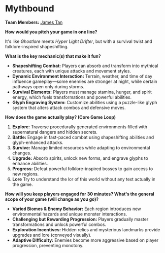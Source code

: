 # Mythbound
**Team Members:** 
[James Tan](https://github.com/sasutski)

**How would you pitch your game in one line?**

It's like *Ghostlore* meets *Hyper Light Drifter*, but with a survival twist and folklore-inspired shapeshifting.

**What is the key mechanic(s) that make it fun?**
- **Shapeshifting Combat:** Players can absorb and transform into mythical creatures, each with unique attacks and movement styles.  
- **Dynamic Environment Interaction:** Terrain, weather, and time of day influence gameplay—some enemies are stronger at night, while certain pathways open only during storms.  
- **Survival Elements:** Players must manage stamina, hunger, and spirit energy, which fuels transformations and powerful abilities.  
- **Glyph Engraving System:** Customize abilities using a puzzle-like glyph system that alters attack combos and defensive moves.  

**How does the game actually play? (Core Game Loop)**
1. **Explore:** Traverse procedurally generated environments filled with supernatural dangers and hidden secrets.  
2. **Battle:** Engage in fast-paced combat using shapeshifting abilities and glyph-enhanced attacks.  
3. **Survive:** Manage limited resources while adapting to environmental changes.  
4. **Upgrade:** Absorb spirits, unlock new forms, and engrave glyphs to enhance abilities.  
5. **Progress:** Defeat powerful folklore-inspired bosses to gain access to new regions.
6. **Lore** Try to understand the lor of this world without any text actually in the game.

**How will you keep players engaged for 30 minutes? What's the general scope of your game (will change as you go)?**
- **Varied Biomes & Enemy Behavior:** Each region introduces new environmental hazards and unique monster interactions.  
- **Challenging but Rewarding Progression:** Players gradually master transformations and unlock powerful combos.  
- **Exploration Incentives:** Hidden relics and mysterious landmarks provide upgrades and lore (conveyed visually).  
- **Adaptive Difficulty:** Enemies become more aggressive based on player progression, preventing monotony.  
